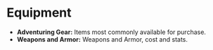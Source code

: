 # Equipment

- **Adventuring Gear:** Items most commonly available for purchase.
- **Weapons and Armor:** Weapons and Armor, cost and stats.